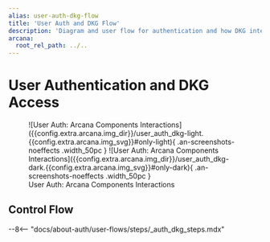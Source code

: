 ```yaml
---
alias: user-auth-dkg-flow
title: 'User Auth and DKG Flow'
description: 'Diagram and user flow for authentication and how DKG interacts with various components in the Arcana Auth.'
arcana:
  root_rel_path: ../..
---
```


# User Authentication and DKG Access

<figure markdown="span">
  ![User Auth: Arcana Components Interactions]({{config.extra.arcana.img_dir}}/user_auth_dkg-light.{{config.extra.arcana.img_svg}}#only-light){ .an-screenshots-noeffects .width_50pc }
  ![User Auth: Arcana Components Interactions]({{config.extra.arcana.img_dir}}/user_auth_dkg-dark.{{config.extra.arcana.img_svg}}#only-dark){ .an-screenshots-noeffects .width_50pc }
  <figcaption>User Auth: Arcana Components Interactions</figcaption>
</figure>

## Control Flow

--8<-- "docs/about-auth/user-flows/steps/_auth_dkg_steps.mdx"